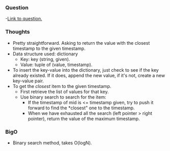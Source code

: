 ### Question
-[Link to question.](https://leetcode.com/problems/time-based-key-value-store/)

### Thoughts
- Pretty straightforward. Asking to return the value with the closest timestamp to the given timestamp.
- Data structure used: dictionary
    - Key: key (string, given).
    - Value: tuple of (value, timestamp).
- To insert the key-value into the dictionary, just check to see if the key already existed. If it does, append the new value, if it's not, create a new key-value pair.
- To get the *closest* item to the given timestamp.
    - First retrieve the list of values for that key.
    - Use binary search to search for the item:
        - If the timestamp of mid is <= timestamp given, try to push it forward to find the *closest" one to the timestamp. 
        - When we have exhausted all the search (left pointer > right pointer), return the value of the maximum timestamp.

### BigO
- Binary search method, takes O(logN).
